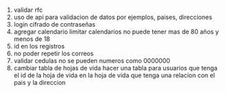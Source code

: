 1. validar rfc
2. uso de api para validacion de datos por ejemplos, paises, direcciones
3. login cifrado de contraseñas
4. agregar calendario limitar calendarios no puede tener mas de 80 años y menos de 18
5. id en los registros
6. no poder repetir los correos
7. validar cedulas no se pueden numeros como 0000000
8. cambiar tabla de hojas de vida hacer una tabla para usuarios que tenga el id de la hoja de vida en la hoja de vida que tenga una relacion con el pais y la direccion